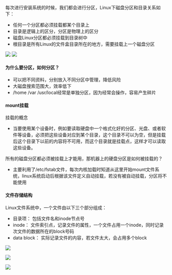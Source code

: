 每次进行安装系统的时候，我们都会进行分区，Linux下磁盘分区和目录关系如下：   

* 任何一个分区都必须挂载都某个目录上
* 目录是逻辑上的区分，分区是物理上的区分
* 磁盘Linux分区都必须挂载到目录树中
* 根目录是所有Linux的文件盒目录所在的地方，需要挂载上一个磁盘分区

![](http://img.my.csdn.net/uploads/201210/30/1351579754_9046.jpg)
![](https://img-blog.csdn.net/20160816100056425)

####  为什么要分区，如何分区？

* 可以把不同资料，分别放入不同分区中管理，降低风险
* 大磁盘搜索范围大，效率低下
* /home  /var  /usr/local经常是单独分区，因为经常会操作，容易产生碎片

####  mount挂载

挂载的概念

* 当要使用某个设备时，例如要读取硬盘中一个格式化好的分区、光盘、或者软件等设备，必须把这些设备对应到某个目录，这个目录不可以为空，但是挂载后这个目录下以前的内容将不可用，而这个目录就是挂载点，这样才可以读取这些设备。

所有的磁盘分区都必须被挂载上才能用，那机器上的硬盘分区是如何被挂载的？

* 主要利用了/etc/fstab文件，每次内核加载时知道从这里开始mount文件系统，linux系统启动后根据该文件定义自动挂载，若没有被自动挂载，分区将不能使用


#### 文件存储结构
Linux文件系统中，一个文件由以下三个部分组成：

* 目录项： 包括文件名和inode节点号
* inode： 文件索引点，记录文件的属性，一个文件占用一个inode，同时记录次文件的数据所在的block号码
* data block： 实际记录文件的内容，若文件太大，会占用多个block

![](https://img-blog.csdn.net/20160816100838642)

![](https://img-blog.csdn.net/20160816100856345)

![](https://img-blog.csdn.net/20160816100930205)

